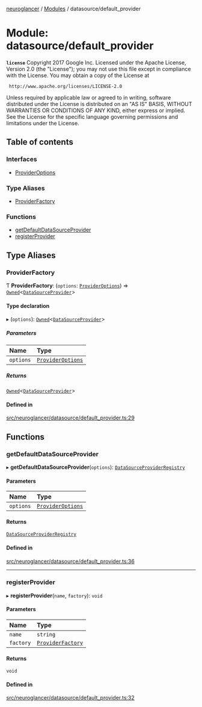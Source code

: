 [neuroglancer](../README.md) / [Modules](../modules.md) / datasource/default\_provider

# Module: datasource/default\_provider

**`license`**
Copyright 2017 Google Inc.
Licensed under the Apache License, Version 2.0 (the "License");
you may not use this file except in compliance with the License.
You may obtain a copy of the License at

     http://www.apache.org/licenses/LICENSE-2.0

Unless required by applicable law or agreed to in writing, software
distributed under the License is distributed on an "AS IS" BASIS,
WITHOUT WARRANTIES OR CONDITIONS OF ANY KIND, either express or implied.
See the License for the specific language governing permissions and
limitations under the License.

## Table of contents

### Interfaces

- [ProviderOptions](../interfaces/datasource_default_provider.ProviderOptions.md)

### Type Aliases

- [ProviderFactory](datasource_default_provider.md#providerfactory)

### Functions

- [getDefaultDataSourceProvider](datasource_default_provider.md#getdefaultdatasourceprovider)
- [registerProvider](datasource_default_provider.md#registerprovider)

## Type Aliases

### ProviderFactory

Ƭ **ProviderFactory**: (`options`: [`ProviderOptions`](../interfaces/datasource_default_provider.ProviderOptions.md)) => [`Owned`](util_disposable.md#owned)<[`DataSourceProvider`](../classes/datasource.DataSourceProvider.md)\>

#### Type declaration

▸ (`options`): [`Owned`](util_disposable.md#owned)<[`DataSourceProvider`](../classes/datasource.DataSourceProvider.md)\>

##### Parameters

| Name | Type |
| :------ | :------ |
| `options` | [`ProviderOptions`](../interfaces/datasource_default_provider.ProviderOptions.md) |

##### Returns

[`Owned`](util_disposable.md#owned)<[`DataSourceProvider`](../classes/datasource.DataSourceProvider.md)\>

#### Defined in

[src/neuroglancer/datasource/default_provider.ts:29](https://github.com/ActiveBrainAtlas2/neuroglancer/blob/1beb5d34/src/neuroglancer/datasource/default_provider.ts#L29)

## Functions

### getDefaultDataSourceProvider

▸ **getDefaultDataSourceProvider**(`options`): [`DataSourceProviderRegistry`](../classes/datasource.DataSourceProviderRegistry.md)

#### Parameters

| Name | Type |
| :------ | :------ |
| `options` | [`ProviderOptions`](../interfaces/datasource_default_provider.ProviderOptions.md) |

#### Returns

[`DataSourceProviderRegistry`](../classes/datasource.DataSourceProviderRegistry.md)

#### Defined in

[src/neuroglancer/datasource/default_provider.ts:36](https://github.com/ActiveBrainAtlas2/neuroglancer/blob/1beb5d34/src/neuroglancer/datasource/default_provider.ts#L36)

___

### registerProvider

▸ **registerProvider**(`name`, `factory`): `void`

#### Parameters

| Name | Type |
| :------ | :------ |
| `name` | `string` |
| `factory` | [`ProviderFactory`](datasource_default_provider.md#providerfactory) |

#### Returns

`void`

#### Defined in

[src/neuroglancer/datasource/default_provider.ts:32](https://github.com/ActiveBrainAtlas2/neuroglancer/blob/1beb5d34/src/neuroglancer/datasource/default_provider.ts#L32)
